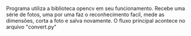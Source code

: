 Programa utiliza a biblioteca opencv em seu funcionamento. Recebe uma série de fotos, uma por uma faz o reconhecimento facil, mede as dimensões, corta a foto e salva novamente. O fluxo principal acontece no arquivo "convert.py"
